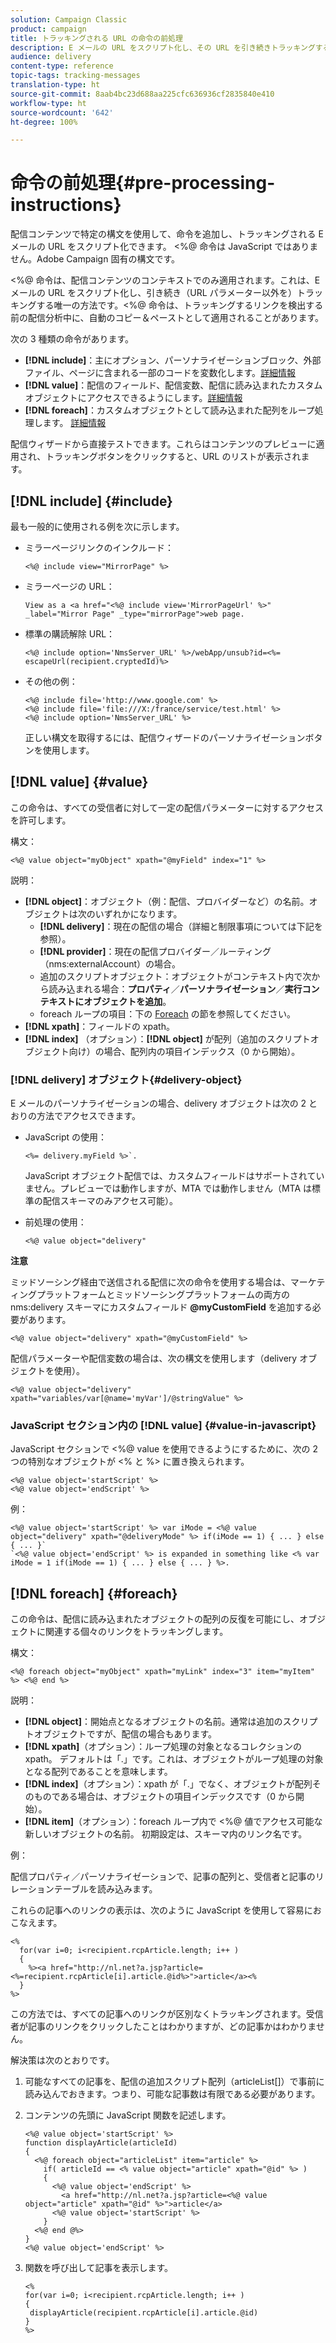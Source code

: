 ```yaml
---
solution: Campaign Classic
product: campaign
title: トラッキングされる URL の命令の前処理
description: E メールの URL をスクリプト化し、その URL を引き続きトラッキングするための命令の前処理について詳しく説明します。
audience: delivery
content-type: reference
topic-tags: tracking-messages
translation-type: ht
source-git-commit: 8aab4bc23d688aa225cfc636936cf2835840e410
workflow-type: ht
source-wordcount: '642'
ht-degree: 100%

---
```



# 命令の前処理{#pre-processing-instructions}

配信コンテンツで特定の構文を使用して、命令を追加し、トラッキングされる E メールの URL をスクリプト化できます。 &lt;%@ 命令は JavaScript ではありません。Adobe Campaign 固有の構文です。

&lt;%@ 命令は、配信コンテンツのコンテキストでのみ適用されます。これは、E メールの URL をスクリプト化し、引き続き（URL パラメーター以外を）トラッキングする唯一の方法です。&lt;%@ 命令は、トラッキングするリンクを検出する前の配信分析中に、自動のコピー＆ペーストとして適用されることがあります。

次の 3 種類の命令があります。

* **[!DNL include]**：主にオプション、パーソナライゼーションブロック、外部ファイル、ページに含まれる一部のコードを変数化します。[詳細情報](#include)
* **[!DNL value]**：配信のフィールド、配信変数、配信に読み込まれたカスタムオブジェクトにアクセスできるようにします。[詳細情報](#value)
* **[!DNL foreach]**：カスタムオブジェクトとして読み込まれた配列をループ処理します。 [詳細情報](#foreach)

配信ウィザードから直接テストできます。これらはコンテンツのプレビューに適用され、トラッキングボタンをクリックすると、URL のリストが表示されます。

## [!DNL include] {#include}

最も一般的に使用される例を次に示します。

* ミラーページリンクのインクルード：

   ```
   <%@ include view="MirrorPage" %>  
   ```

* ミラーページの URL：

   ```
   View as a <a href="<%@ include view='MirrorPageUrl' %>" _label="Mirror Page" _type="mirrorPage">web page.
   ```

* 標準の購読解除 URL：

   ```
   <%@ include option='NmsServer_URL' %>/webApp/unsub?id=<%= escapeUrl(recipient.cryptedId)%>
   ```

* その他の例：

   ```
   <%@ include file='http://www.google.com' %>
   <%@ include file='file:///X:/france/service/test.html' %>
   <%@ include option='NmsServer_URL' %>
   ```

   正しい構文を取得するには、配信ウィザードのパーソナライゼーションボタンを使用します。

## [!DNL value] {#value}

この命令は、すべての受信者に対して一定の配信パラメーターに対するアクセスを許可します。

構文：

```
<%@ value object="myObject" xpath="@myField" index="1" %>
```

説明：

* **[!DNL object]**：オブジェクト（例：配信、プロバイダーなど）の名前。オブジェクトは次のいずれかになります。
   * **[!DNL delivery]**：現在の配信の場合（詳細と制限事項については下記を参照）。
   * **[!DNL provider]**：現在の配信プロバイダー／ルーティング（nms:externalAccount）の場合。
   * 追加のスクリプトオブジェクト：オブジェクトがコンテキスト内で次から読み込まれる場合：**プロパティ**／**パーソナライゼーション**／**実行コンテキストにオブジェクトを追加**。
   * foreach ループの項目：下の [Foreach](#foreach) の節を参照してください。
* **[!DNL xpath]**：フィールドの xpath。
* **[!DNL index]** （オプション）：**[!DNL object]** が配列（追加のスクリプトオブジェクト向け）の場合、配列内の項目インデックス（0 から開始）。

### [!DNL delivery] オブジェクト{#delivery-object}

E メールのパーソナライゼーションの場合、delivery オブジェクトは次の 2 とおりの方法でアクセスできます。

* JavaScript の使用：

   ```
   <%= delivery.myField %>`.
   ```

   JavaScript オブジェクト配信では、カスタムフィールドはサポートされていません。プレビューでは動作しますが、MTA では動作しません（MTA は標準の配信スキーマのみアクセス可能）。

* 前処理の使用：

   ```
   <%@ value object="delivery"
   ```


**注意**

ミッドソーシング経由で送信される配信に次の命令を使用する場合は、マーケティングプラットフォームとミッドソーシングプラットフォームの両方の nms:delivery スキーマにカスタムフィールド **@myCustomField** を追加する必要があります。

```
<%@ value object="delivery" xpath="@myCustomField" %>
```

配信パラメーターや配信変数の場合は、次の構文を使用します（delivery オブジェクトを使用）。

```
<%@ value object="delivery" xpath="variables/var[@name='myVar']/@stringValue" %>
```

### JavaScript セクション内の [!DNL value] {#value-in-javascript}

JavaScript セクションで &lt;%@ value を使用できるようにするために、次の 2 つの特別なオブジェクトが &lt;% と %> に置き換えられます。

```
<%@ value object='startScript' %>
<%@ value object='endScript' %>
```

例：

```
<%@ value object='startScript' %> var iMode = <%@ value object="delivery" xpath="@deliveryMode" %> if(iMode == 1) { ... } else { ... }`
`<%@ value object='endScript' %> is expanded in something like <% var iMode = 1 if(iMode == 1) { ... } else { ... } %>.
```

## [!DNL foreach] {#foreach}

この命令は、配信に読み込まれたオブジェクトの配列の反復を可能にし、オブジェクトに関連する個々のリンクをトラッキングします。

構文：

```
<%@ foreach object="myObject" xpath="myLink" index="3" item="myItem" %> <%@ end %>
```

説明：

* **[!DNL object]**：開始点となるオブジェクトの名前。通常は追加のスクリプトオブジェクトですが、配信の場合もあります。
* **[!DNL xpath]**（オプション）：ループ処理の対象となるコレクションの xpath。 デフォルトは「.」です。これは、オブジェクトがループ処理の対象となる配列であることを意味します。
* **[!DNL index]**（オプション）：xpath が「.」でなく、オブジェクトが配列そのものである場合は、オブジェクトの項目インデックスです（0 から開始）。
* **[!DNL item]**（オプション）：foreach ループ内で &lt;%@ 値でアクセス可能な新しいオブジェクトの名前。 初期設定は、スキーマ内のリンク名です。

例：

配信プロパティ／パーソナライゼーションで、記事の配列と、受信者と記事のリレーションテーブルを読み込みます。

これらの記事へのリンクの表示は、次のように JavaScript を使用して容易におこなえます。

```
<%
  for(var i=0; i<recipient.rcpArticle.length; i++ )
  {
    %><a href="http://nl.net?a.jsp?article=<%=recipient.rcpArticle[i].article.@id%>">article</a><%
  }
%>
```

この方法では、すべての記事へのリンクが区別なくトラッキングされます。受信者が記事のリンクをクリックしたことはわかりますが、どの記事かはわかりません。

解決策は次のとおりです。

1. 可能なすべての記事を、配信の追加スクリプト配列（articleList[]）で事前に読み込んでおきます。つまり、可能な記事数は有限である必要があります。
1. コンテンツの先頭に JavaScript 関数を記述します。

   ```
   <%@ value object='startScript' %>
   function displayArticle(articleId)
   {
     <%@ foreach object="articleList" item="article" %>
       if( articleId == <% value object="article" xpath="@id" %> ) 
       {
         <%@ value object='endScript' %>
           <a href="http://nl.net?a.jsp?article=<%@ value object="article" xpath="@id" %>">article</a>
         <%@ value object='startScript' %>
       } 
     <%@ end @%>
   }
   <%@ value object='endScript' %>
   ```

1. 関数を呼び出して記事を表示します。

   ```
   <%
   for(var i=0; i<recipient.rcpArticle.length; i++ )
   {
    displayArticle(recipient.rcpArticle[i].article.@id)
   }
   %>
   ```

